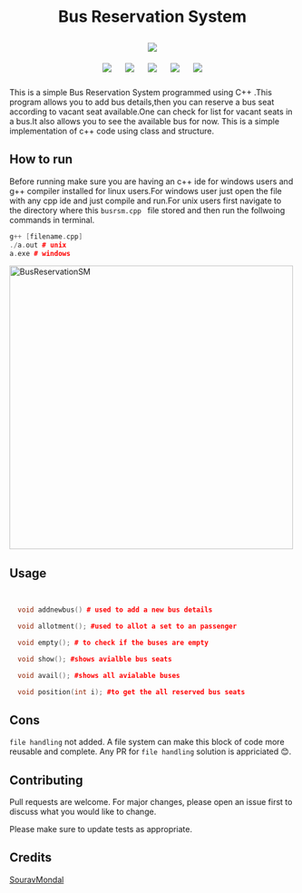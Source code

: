 <h1 align="center">Bus Reservation System</h1>

<p align="center">
<img style="padding:10px;" src="https://img.shields.io/badge/Open%20Source-💕%20-9cf?style=for-the-badge"><br>
<img style="padding:10px;" src="https://img.shields.io/github/contributors/souravmondaldev/Bus-Reservation-System?style=flat-square">
<img style="padding:10px;" src="https://img.shields.io/github/forks/souravmondaldev/Bus-Reservation-System?label=Forks&style=flat-square">
<img style="padding:10px;" src="https://img.shields.io/github/stars/souravmondaldev/Bus-Reservation-System?style=flat-square">
<img style="padding:10px;" src="https://img.shields.io/github/languages/count/souravmondaldev/Bus-Reservation-System?style=flat-square">
<img style="padding:10px;" src="https://img.shields.io/github/license/souravmondaldev/Bus-Reservation-System?style=flat-square">


This is a simple Bus Reservation System programmed using C++ .This program allows you to add bus details,then you can reserve a bus seat according to vacant seat available.One can check for list for vacant seats in a bus.It also allows you to see the available bus for now.
This is a simple implementation of c++ code using class and structure. 

## How to run

Before running make sure you are having an c++ ide for windows users and g++ compiler installed for linux users.For windows user just open the file with any cpp ide and just compile and run.For unix users first navigate to the directory where this ```busrsm.cpp ``` file stored and then run the follwoing commands in terminal.

```C++
g++ [filename.cpp]
./a.out # unix
a.exe # windows
```
<img align="center" height="500" src="sm.png" alt="BusReservationSM"/>

## Usage

```CPP


  void addnewbus() # used to add a new bus details

  void allotment(); #used to allot a set to an passenger

  void empty(); # to check if the buses are empty

  void show(); #shows avialble bus seats

  void avail(); #shows all avialable buses

  void position(int i); #to get the all reserved bus seats
```
## Cons
```file handling``` not added. A file system can make this block of code more reusable and complete. Any PR for ```file handling``` 
solution is appriciated 😊.

## Contributing
Pull requests are welcome. For major changes, please open an issue first to discuss what you would like to change.

Please make sure to update tests as appropriate.

## Credits
[SouravMondal](https://github.com/souravmondaldev)
